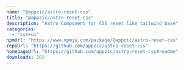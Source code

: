 ```yaml
---
name: "@appzic/astro-reset-css"
title: "@appzic/astro-reset-css"
description: "Astro Component for CSS reset like tailwind base"
categories:
  - "css+ui"
npmUrl: "https://www.npmjs.com/package/@appzic/astro-reset-css"
repoUrl: "https://github.com/appzic/astro-reset-css"
homepageUrl: "https://github.com/appzic/astro-reset-css#readme"
downloads: 263
---
```

